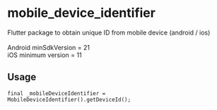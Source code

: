 # mobile_device_identifier

Flutter package to obtain unique ID from mobile device (android / ios) 
<br /><br />
Android minSdkVersion = 21
<br />
iOS minimum version = 11

## Usage

```
final _mobileDeviceIdentifier = MobileDeviceIdentifier().getDeviceId();
```

